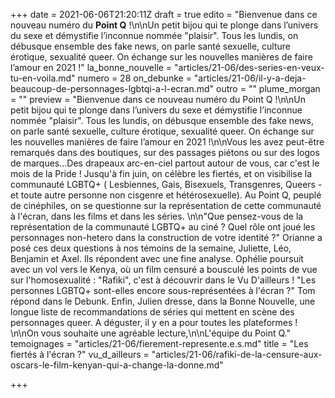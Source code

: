 +++
date = 2021-06-06T21:20:11Z
draft = true
edito = "Bienvenue dans ce nouveau numéro du **Point Q** !\n\nUn petit bijou qui te plonge dans l’univers du sexe et démystifie l’inconnue nommée \"plaisir\". Tous les lundis, on débusque ensemble des fake news, on parle santé sexuelle, culture érotique, sexualité queer. On échange sur les nouvelles manières de faire l’amour en 2021 !"
la_bonne_nouvelle = "articles/21-06/des-series-en-veux-tu-en-voila.md"
numero = 28
on_debunke = "articles/21-06/il-y-a-deja-beaucoup-de-personnages-lgbtqi-a-l-ecran.md"
outro = ""
plume_morgan = ""
preview = "Bienvenue dans ce nouveau numéro du Point Q !\n\nUn petit bijou qui te plonge dans l’univers du sexe et démystifie l’inconnue nommée \"plaisir\". Tous les lundis, on débusque ensemble des fake news, on parle santé sexuelle, culture érotique, sexualité queer. On échange sur les nouvelles manières de faire l’amour en 2021 !\n\nVous les avez peut-être remarqués dans des boutiques, sur des passages piétons ou sur des logos de marques...Des drapeaux arc-en-ciel partout autour de vous, car c'est le mois de la Pride ! Jusqu'à fin juin, on célèbre les fiertés, et on visibilise la communauté LGBTQ+ ( Lesbiennes, Gais, Bisexuels, Transgenres, Queers - et toute autre personne non cisgenre et hétérosexuelle). Au Point Q, peuplé de cinéphiles, on se questionne sur la représentation de cette communauté à l'écran, dans les films et dans les séries. \n\n\"Que pensez-vous de la représentation de la communauté LGBTQ+ au ciné ? Quel rôle ont joué les personnages non-hetero dans la construction de votre identité ?\" Orianne a posé ces deux questions à nos témoins de la semaine, Juliette, Léo, Benjamin et Axel. Ils répondent avec une fine analyse. Ophélie poursuit avec un vol vers le Kenya, où un film censuré a bousculé les points de vue sur l'homosexualité : \"Rafiki\", c'est à découvrir dans le Vu D'ailleurs ! \"Les personnes LGBTQ+ sont-elles encore sous-représentées à l'écran ?\" Tom répond dans le Debunk. Enfin, Julien dresse, dans la Bonne Nouvelle, une longue liste de recommandations de séries qui mettent en scène des personnages queer. A déguster, il y en a pour toutes les plateformes ! \n\nOn vous souhaite une agréable lecture,\n\nL'équipe du Point Q."
temoignages = "articles/21-06/fierement-represente.e.s.md"
title = "Les fiertés à l'écran ?"
vu_d_ailleurs = "articles/21-06/rafiki-de-la-censure-aux-oscars-le-film-kenyan-qui-a-change-la-donne.md"

+++
